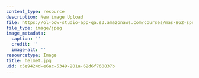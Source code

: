 ```yaml
---
content_type: resource
description: New image Upload
file: https://ol-ocw-studio-app-qa.s3.amazonaws.com/courses/mas-962-special-topics-new-textiles-spring-2010/c5e9424de6ac5349201a62d6f760837b_helmet.jpg
file_type: image/jpeg
image_metadata:
  caption: ''
  credit: ''
  image-alt: ''
resourcetype: Image
title: helmet.jpg
uid: c5e9424d-e6ac-5349-201a-62d6f760837b
---
```

